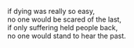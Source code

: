 
if dying was really so easy,  
no one would be scared of the last,  
if only suffering held people back,  
no one would stand to hear the past. 

